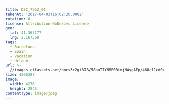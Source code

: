 ```yaml
---
title: DSC_7952_01
takenAt: '2017-04-03T16:02:20.000Z'
rotation: 0
license: Attribution-NoDerivs License
geo:
  lat: 41.363177
  lng: 2.167568
tags:
  - Barcelona
  - Spain
  - Vacation
  - Urlaub
url: >-
  //images.ctfassets.net/bncv3c2gt878/58buTIYNMP0BtmjNWygAEp/468c11cd0c867ecb39ff0fc1edc41945/dsc_7952_01_33266744143_o
size: 4306387
image:
  width: 4276
  height: 2845
contentType: image/jpeg
---
```


